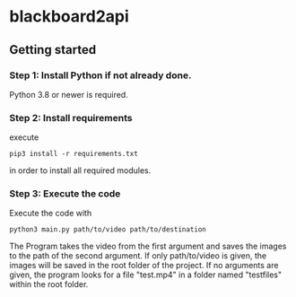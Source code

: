 # blackboard2api

## Getting started

### Step 1: Install Python if not already done.
Python 3.8 or newer is required.

### Step 2: Install requirements
execute 
```
pip3 install -r requirements.txt
```
in order to install all required modules.

### Step 3: Execute the code
Execute the code with 
```
python3 main.py path/to/video path/to/destination
```
The Program takes the video from the first argument and saves the images to the path of the second argument.
If only path/to/video is given, the images will be saved in the root folder of the project.
If no arguments are given, the program looks for a file "test.mp4" in a folder named "testfiles" within the root folder.
